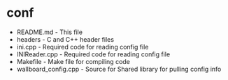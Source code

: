 conf
====

* README.md - This file
* headers   - C and C++ header files
* ini.cpp   - Required code for reading config file
* INIReader.cpp - Required code for reading config file
* Makefile - Make file for compiling code
* wallboard_config.cpp - Source for Shared library for pulling config info
